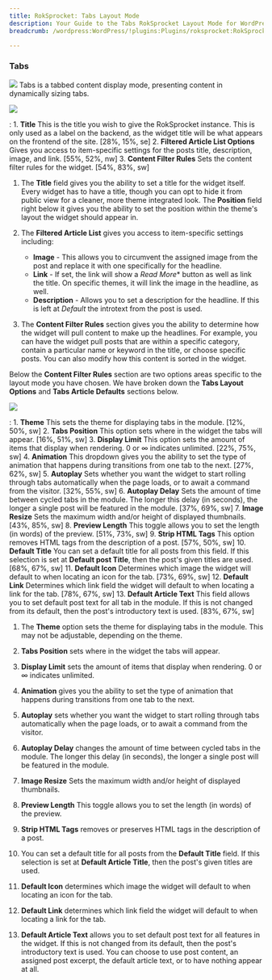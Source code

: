 ```yaml
---
title: RokSprocket: Tabs Layout Mode
description: Your Guide to the Tabs RokSprocket Layout Mode for WordPress
breadcrumb: /wordpress:WordPress/!plugins:Plugins/roksprocket:RokSprocket

---
```


### Tabs

![][tabs]
Tabs is a tabbed content display mode, presenting content in dynamically sizing tabs.

![][tabs1]

:   1. **Title** This is the title you wish to give the RokSprocket instance. This is only used as a label on the backend, as the widget title will be what appears on the frontend of the site. [28%, 15%, se]
    2. **Filtered Article List Options** Gives you access to item-specific settings for the posts title, description, image, and link. [55%, 52%, nw]
    3. **Content Filter Rules** Sets the content filter rules for the widget. [54%, 83%, sw]

1. The **Title** field gives you the ability to set a title for the widget itself. Every widget has to have a title, though you can opt to hide it from public view for a cleaner, more theme integrated look. The **Position** field right below it gives you the ability to set the position within the theme's layout the widget should appear in.

2. The **Filtered Article List** gives you access to item-specific settings including:
    * **Image** - This allows you to circumvent the assigned image from the post and replace it with one specifically for the headline. 
    * **Link** - If set, the link will show a *Read More** button as well as link the title. On specific themes, it will link the image in the headline, as well.
    * **Description** - Allows you to set a description for the headline. If this is left at *Default* the introtext from the post is used. 

3. The **Content Filter Rules** section gives you the ability to determine how the widget will pull content to make up the headlines. For example, you can have the widget pull posts that are within a specific category, contain a particular name or keyword in the title, or choose specific posts. You can also modify how this content is sorted in the widget.

Below the **Content Filter Rules** section are two options areas specific to the layout mode you have chosen. We have broken down the **Tabs Layout Options** and **Tabs Article Defaults** sections below.

![][tabs_2]

:   1. **Theme** This sets the theme for displaying tabs in the module. [12%, 50%, sw]
    2. **Tabs Position** This option sets where in the widget the tabs will appear. [16%, 51%, sw]
    3. **Display Limit** This option sets the amount of items that display when rendering. 0 or ∞ indicates unlimited. [22%, 75%, sw]
    4. **Animation**  This dropdown gives you the ability to set the type of animation that happens during transitions from one tab to the next. [27%, 62%, sw]
    5. **Autoplay** Sets whether you want the widget to start rolling through tabs automatically when the page loads, or to await a command from the visitor. [32%, 55%, sw]
    6. **Autoplay Delay** Sets the amount of time between cycled tabs in the module. The longer this delay (in seconds), the longer a single post will be featured in the module. [37%, 69%, sw]
    7. **Image Resize** Sets the maximum width and/or height of displayed thumbnails. [43%, 85%, sw]
    8. **Preview Length** This toggle allows you to set the length (in words) of the preview. [51%, 73%, sw]
    9.  **Strip HTML Tags** This option removes HTML tags from the description of a post. [57%, 50%, sw]
    10. **Default Title** You can set a default title for all posts from this field. If this selection is set at **Default post Title**, then the post's given titles are used.  [68%, 67%, sw]
    11. **Default Icon** Determines which image the widget will default to when locating an icon for the tab. [73%, 69%, sw]
    12. **Default Link** Determines which link field the widget will default to when locating a link for the tab. [78%, 67%, sw]
    13. **Default Article Text** This field allows you to set default post text for all tab in the module. If this is not changed from its default, then the post's introductory text is used. [83%, 67%, sw]

1. The **Theme** option sets the theme for displaying tabs in the module. This may not be adjustable, depending on the theme.

2. **Tabs Position** sets where in the widget the tabs will appear. 

3. **Display Limit** sets the amount of items that display when rendering. 0 or ∞ indicates unlimited.

4. **Animation** gives you the ability to set the type of animation that happens during transitions from one tab to the next. 

5. **Autoplay** sets whether you want the widget to start rolling through tabs automatically when the page loads, or to await a command from the visitor.

6. **Autoplay Delay** changes the amount of time between cycled tabs in the module. The longer this delay (in seconds), the longer a single post will be featured in the module.

7. **Image Resize** Sets the maximum width and/or height of displayed thumbnails.

8. **Preview Length** This toggle allows you to set the length (in words) of the preview.

9. **Strip HTML Tags** removes or preserves HTML tags in the description of a post.

10. You can set a default title for all posts from the **Default Title** field. If this selection is set at **Default Article Title**, then the post's given titles are used.

11. **Default Icon** determines which image the widget will default to when locating an icon for the tab.

12. **Default Link** determines which link field the widget will default to when locating a link for the tab.

13. **Default Article Text** allows you to set default post text for all features in the widget. If this is not changed from its default, then the post's introductory text is used. You can choose to use post content, an assigned post excerpt, the default article text, or to have nothing appear at all.

[tabs]: assets/tabs.png
[tabs_link]: tabs_mode.md
[tabs1]: assets/tabs_1.jpg
[tabs_2]: assets/tabs_2.png
